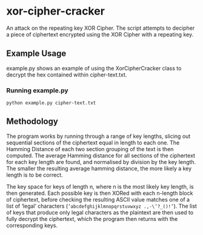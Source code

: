 # xor-cipher-cracker
An attack on the repeating key XOR Cipher. The script attempts to decipher a piece of ciphertext encrypted using the XOR Cipher with a repeating key.

## Example Usage
example.py shows an example of using the XorCipherCracker class to decrypt the hex contained within cipher-text.txt.

### Running example.py

`python example.py cipher-text.txt`

## Methodology
The program works by running through a range of key lengths, slicing out sequential sections of the ciphertext equal in length to each one. The Hamming Distance of each two section grouping of the text is then computed. The average Hamming distance for all sections of the ciphertext for each key length are found, and normalised by division by the key length. The smaller the resulting average hamming distance, the more likely a key length is to be correct.

The key space for keys of length n, where n is the most likely key length, is then generated. Each possible key is then XORed with each n-length block of ciphertext, before checking the resulting ASCII value matches one of a list of ‘legal’ characters (`’abcdefghijklmnopqrstuvwxyz .,-\’?_()!’`). The list of keys that produce only legal characters as the plaintext are then used to fully decrypt the ciphertext, which the program then returns with the corresponding keys.

